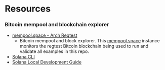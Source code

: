 # Resources

### Bitcoin mempool and blockchain explorer

- [mempool.space - Arch Regtest] 
   -  Bitcoin mempool and block explorer. This [mempool.space] instance monitors the regtest Bitcoin blockchain being used to run and validate all examples in this repo.
- [Solana CLI]
- [Solana Local Development Guide]

[mempool.space]: https://mempool.space
[mempool.space - Arch Regtest]: https://mempool.dev.aws.archnetwork.xyz 
[Solana CLI]: https://docs.solanalabs.com/cli/install
[Solana Local Development Guide]: https://solana.com/developers/guides/getstarted/setup-local-development

